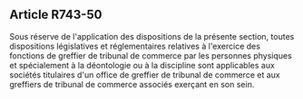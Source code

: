 Article R743-50
----
Sous réserve de l'application des dispositions de la présente section, toutes
dispositions législatives et réglementaires relatives à l'exercice des fonctions
de greffier de tribunal de commerce par les personnes physiques et spécialement
à la déontologie ou à la discipline sont applicables aux sociétés titulaires
d'un office de greffier de tribunal de commerce et aux greffiers de tribunal de
commerce associés exerçant en son sein.
